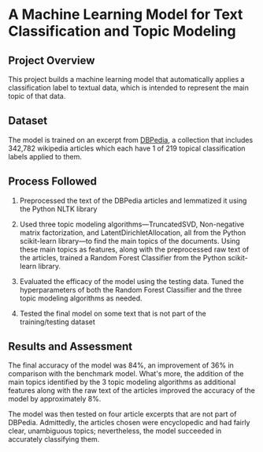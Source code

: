 # A Machine Learning Model for Text Classification and Topic Modeling
## Project Overview

This project builds a machine learning model that automatically applies a classification label to textual data, which is intended to represent the main topic of that data.

## Dataset

The model is trained on an excerpt from [DBPedia](https://www.kaggle.com/danofer/dbpedia-classes?select=DBP_wiki_data.csv), a collection that includes 342,782 wikipedia articles which each have 1 of 219 topical classification labels applied to them.

## Process Followed

1.	Preprocessed the text of the DBPedia articles and lemmatized it using the Python NLTK library

2.	Used three topic modeling algorithms—TruncatedSVD, Non-negative matrix factorization, and LatentDirichletAllocation, all from the Python scikit-learn library—to find the main topics of the documents. Using these main topics as features, along with the preprocessed raw text of the articles, trained a Random Forest Classifier from the Python scikit-learn library.

3.	Evaluated the efficacy of the model using the testing data. Tuned the hyperparameters of both the Random Forest Classifier and the three topic modeling algorithms as needed.

4.	Tested the final model on some text that is not part of the training/testing dataset


## Results and Assessment

The final accuracy of the model was 84%, an improvement of 36% in comparison with the benchmark model. What's more, the addition of the main topics identified by the 3 topic modeling algorithms as additional features along with the raw text of the articles improved the accuracy of the model by approximately 8%.

The model was then tested on four article excerpts that are not part of DBPedia. Admittedly, the articles chosen were encyclopedic and had fairly clear, unambiguous topics; nevertheless, the model succeeded in accurately classifying them.

